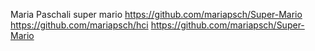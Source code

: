 Maria Paschali super mario
https://github.com/mariapsch/Super-Mario
https://github.com/mariapsch/hci
https://github.com/mariapsch/Super-Mario
